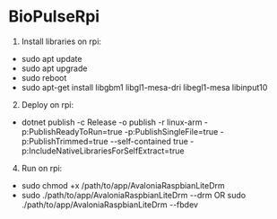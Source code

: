 # BioPulseRpi
1. Install libraries on rpi:
* sudo apt update
* sudo apt upgrade
* sudo reboot
* sudo apt-get install libgbm1 libgl1-mesa-dri libegl1-mesa libinput10

2. Deploy on rpi:
* dotnet publish -c Release -o publish -r linux-arm -p:PublishReadyToRun=true -p:PublishSingleFile=true -p:PublishTrimmed=true --self-contained true -p:IncludeNativeLibrariesForSelfExtract=true

4. Run on rpi:
* sudo chmod +x /path/to/app/AvaloniaRaspbianLiteDrm
* sudo ./path/to/app/AvaloniaRaspbianLiteDrm --drm  OR  sudo ./path/to/app/AvaloniaRaspbianLiteDrm --fbdev
